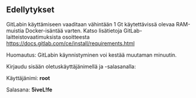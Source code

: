 ## Edellytykset 
GitLabin käyttämiseen vaaditaan vähintään 1 Gt käytettävissä olevaa RAM-muistia Docker-isäntää varten. Katso lisätietoja GitLab-laitteistovaatimuksista osoitteesta <a href="https://docs.gitlab.com/ce/install/requirements.html" target="_blank">https://docs.gitlab.com/ce/install/requirements.html</a>

Huomautus: GitLabin käynnistyminen voi kestää muutaman minuutin.

Kirjaudu sisään oletuskäyttäjänimellä ja -salasanalla:

Käyttäjänimi: **root**

Salasana: **5iveL!fe**
